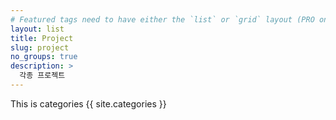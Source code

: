 ```yaml
---
# Featured tags need to have either the `list` or `grid` layout (PRO only).
layout: list
title: Project
slug: project
no_groups: true
description: >
  각종 프로젝트
---
```

This is categories
{{ site.categories }}